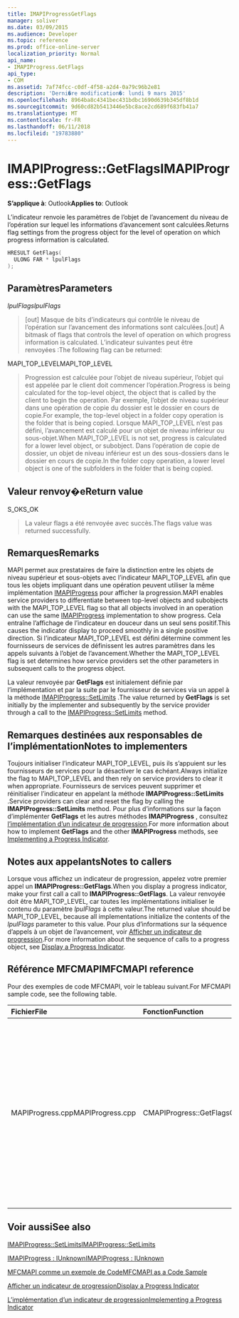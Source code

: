```yaml
---
title: IMAPIProgressGetFlags
manager: soliver
ms.date: 03/09/2015
ms.audience: Developer
ms.topic: reference
ms.prod: office-online-server
localization_priority: Normal
api_name:
- IMAPIProgress.GetFlags
api_type:
- COM
ms.assetid: 7af74fcc-c0df-4f58-a2d4-0a79c96b2e81
description: 'Derni�re modification�: lundi 9 mars 2015'
ms.openlocfilehash: 8964ba8c4341bec431bdbc1690d639b345df8b1d
ms.sourcegitcommit: 9d60cd82b5413446e5bc8ace2cd689f683fb41a7
ms.translationtype: MT
ms.contentlocale: fr-FR
ms.lasthandoff: 06/11/2018
ms.locfileid: "19783880"
---
```

# <a name="imapiprogressgetflags"></a><span data-ttu-id="54ad5-103">IMAPIProgress::GetFlags</span><span class="sxs-lookup"><span data-stu-id="54ad5-103">IMAPIProgress::GetFlags</span></span>

  
  
<span data-ttu-id="54ad5-104">**S’applique à**: Outlook</span><span class="sxs-lookup"><span data-stu-id="54ad5-104">**Applies to**: Outlook</span></span> 
  
<span data-ttu-id="54ad5-105">L’indicateur renvoie les paramètres de l’objet de l’avancement du niveau de l’opération sur lequel les informations d’avancement sont calculées.</span><span class="sxs-lookup"><span data-stu-id="54ad5-105">Returns flag settings from the progress object for the level of operation on which progress information is calculated.</span></span>
  
```cpp
HRESULT GetFlags(
  ULONG FAR * lpulFlags
);
```

## <a name="parameters"></a><span data-ttu-id="54ad5-106">Paramètres</span><span class="sxs-lookup"><span data-stu-id="54ad5-106">Parameters</span></span>

 <span data-ttu-id="54ad5-107">_lpulFlags_</span><span class="sxs-lookup"><span data-stu-id="54ad5-107">_lpulFlags_</span></span>
  
> <span data-ttu-id="54ad5-108">[out] Masque de bits d’indicateurs qui contrôle le niveau de l’opération sur l’avancement des informations sont calculées.</span><span class="sxs-lookup"><span data-stu-id="54ad5-108">[out] A bitmask of flags that controls the level of operation on which progress information is calculated.</span></span> <span data-ttu-id="54ad5-109">L’indicateur suivantes peut être renvoyées :</span><span class="sxs-lookup"><span data-stu-id="54ad5-109">The following flag can be returned:</span></span>
    
<span data-ttu-id="54ad5-110">MAPI_TOP_LEVEL</span><span class="sxs-lookup"><span data-stu-id="54ad5-110">MAPI_TOP_LEVEL</span></span> 
  
> <span data-ttu-id="54ad5-111">Progression est calculée pour l’objet de niveau supérieur, l’objet qui est appelée par le client doit commencer l’opération.</span><span class="sxs-lookup"><span data-stu-id="54ad5-111">Progress is being calculated for the top-level object, the object that is called by the client to begin the operation.</span></span> <span data-ttu-id="54ad5-112">Par exemple, l’objet de niveau supérieur dans une opération de copie du dossier est le dossier en cours de copie.</span><span class="sxs-lookup"><span data-stu-id="54ad5-112">For example, the top-level object in a folder copy operation is the folder that is being copied.</span></span> <span data-ttu-id="54ad5-113">Lorsque MAPI_TOP_LEVEL n’est pas défini, l’avancement est calculé pour un objet de niveau inférieur ou sous-objet.</span><span class="sxs-lookup"><span data-stu-id="54ad5-113">When MAPI_TOP_LEVEL is not set, progress is calculated for a lower level object, or subobject.</span></span> <span data-ttu-id="54ad5-114">Dans l’opération de copie de dossier, un objet de niveau inférieur est un des sous-dossiers dans le dossier en cours de copie.</span><span class="sxs-lookup"><span data-stu-id="54ad5-114">In the folder copy operation, a lower level object is one of the subfolders in the folder that is being copied.</span></span>
    
## <a name="return-value"></a><span data-ttu-id="54ad5-115">Valeur renvoy�e</span><span class="sxs-lookup"><span data-stu-id="54ad5-115">Return value</span></span>

<span data-ttu-id="54ad5-116">S_OK</span><span class="sxs-lookup"><span data-stu-id="54ad5-116">S_OK</span></span> 
  
> <span data-ttu-id="54ad5-117">La valeur flags a été renvoyée avec succès.</span><span class="sxs-lookup"><span data-stu-id="54ad5-117">The flags value was returned successfully.</span></span>
    
## <a name="remarks"></a><span data-ttu-id="54ad5-118">Remarques</span><span class="sxs-lookup"><span data-stu-id="54ad5-118">Remarks</span></span>

<span data-ttu-id="54ad5-119">MAPI permet aux prestataires de faire la distinction entre les objets de niveau supérieur et sous-objets avec l’indicateur MAPI_TOP_LEVEL afin que tous les objets impliquant dans une opération peuvent utiliser la même implémentation [IMAPIProgress](imapiprogressiunknown.md) pour afficher la progression.</span><span class="sxs-lookup"><span data-stu-id="54ad5-119">MAPI enables service providers to differentiate between top-level objects and subobjects with the MAPI_TOP_LEVEL flag so that all objects involved in an operation can use the same [IMAPIProgress](imapiprogressiunknown.md) implementation to show progress.</span></span> <span data-ttu-id="54ad5-120">Cela entraîne l’affichage de l’indicateur en douceur dans un seul sens positif.</span><span class="sxs-lookup"><span data-stu-id="54ad5-120">This causes the indicator display to proceed smoothly in a single positive direction.</span></span> <span data-ttu-id="54ad5-121">Si l’indicateur MAPI_TOP_LEVEL est défini détermine comment les fournisseurs de services de définissent les autres paramètres dans les appels suivants à l’objet de l’avancement.</span><span class="sxs-lookup"><span data-stu-id="54ad5-121">Whether the MAPI_TOP_LEVEL flag is set determines how service providers set the other parameters in subsequent calls to the progress object.</span></span> 
  
<span data-ttu-id="54ad5-122">La valeur renvoyée par **GetFlags** est initialement définie par l’implémentation et par la suite par le fournisseur de services via un appel à la méthode [IMAPIProgress::SetLimits](imapiprogress-setlimits.md) .</span><span class="sxs-lookup"><span data-stu-id="54ad5-122">The value returned by **GetFlags** is set initially by the implementer and subsequently by the service provider through a call to the [IMAPIProgress::SetLimits](imapiprogress-setlimits.md) method.</span></span> 
  
## <a name="notes-to-implementers"></a><span data-ttu-id="54ad5-123">Remarques destinées aux responsables de l’implémentation</span><span class="sxs-lookup"><span data-stu-id="54ad5-123">Notes to implementers</span></span>

<span data-ttu-id="54ad5-124">Toujours initialiser l’indicateur MAPI_TOP_LEVEL, puis ils s’appuient sur les fournisseurs de services pour la désactiver le cas échéant.</span><span class="sxs-lookup"><span data-stu-id="54ad5-124">Always initialize the flag to MAPI_TOP_LEVEL and then rely on service providers to clear it when appropriate.</span></span> <span data-ttu-id="54ad5-125">Fournisseurs de services peuvent supprimer et réinitialiser l’indicateur en appelant la méthode **IMAPIProgress::SetLimits** .</span><span class="sxs-lookup"><span data-stu-id="54ad5-125">Service providers can clear and reset the flag by calling the **IMAPIProgress::SetLimits** method.</span></span> <span data-ttu-id="54ad5-126">Pour plus d’informations sur la façon d’implémenter **GetFlags** et les autres méthodes **IMAPIProgress** , consultez [l’implémentation d’un indicateur de progression](implementing-a-progress-indicator.md).</span><span class="sxs-lookup"><span data-stu-id="54ad5-126">For more information about how to implement **GetFlags** and the other **IMAPIProgress** methods, see [Implementing a Progress Indicator](implementing-a-progress-indicator.md).</span></span>
  
## <a name="notes-to-callers"></a><span data-ttu-id="54ad5-127">Notes aux appelants</span><span class="sxs-lookup"><span data-stu-id="54ad5-127">Notes to callers</span></span>

<span data-ttu-id="54ad5-128">Lorsque vous affichez un indicateur de progression, appelez votre premier appel un **IMAPIProgress::GetFlags**.</span><span class="sxs-lookup"><span data-stu-id="54ad5-128">When you display a progress indicator, make your first call a call to **IMAPIProgress::GetFlags**.</span></span> <span data-ttu-id="54ad5-129">La valeur renvoyée doit être MAPI_TOP_LEVEL, car toutes les implémentations initialiser le contenu du paramètre _lpulFlags_ à cette valeur.</span><span class="sxs-lookup"><span data-stu-id="54ad5-129">The returned value should be MAPI_TOP_LEVEL, because all implementations initialize the contents of the  _lpulFlags_ parameter to this value.</span></span> <span data-ttu-id="54ad5-130">Pour plus d’informations sur la séquence d’appels à un objet de l’avancement, voir [Afficher un indicateur de progression](how-to-display-a-progress-indicator.md).</span><span class="sxs-lookup"><span data-stu-id="54ad5-130">For more information about the sequence of calls to a progress object, see [Display a Progress Indicator](how-to-display-a-progress-indicator.md).</span></span>
  
## <a name="mfcmapi-reference"></a><span data-ttu-id="54ad5-131">Référence MFCMAPI</span><span class="sxs-lookup"><span data-stu-id="54ad5-131">MFCMAPI reference</span></span>

<span data-ttu-id="54ad5-132">Pour des exemples de code MFCMAPI, voir le tableau suivant.</span><span class="sxs-lookup"><span data-stu-id="54ad5-132">For MFCMAPI sample code, see the following table.</span></span>
  
|<span data-ttu-id="54ad5-133">**Fichier**</span><span class="sxs-lookup"><span data-stu-id="54ad5-133">**File**</span></span>|<span data-ttu-id="54ad5-134">**Fonction**</span><span class="sxs-lookup"><span data-stu-id="54ad5-134">**Function**</span></span>|<span data-ttu-id="54ad5-135">**Commentaire**</span><span class="sxs-lookup"><span data-stu-id="54ad5-135">**Comment**</span></span>|
|:-----|:-----|:-----|
|<span data-ttu-id="54ad5-136">MAPIProgress.cpp</span><span class="sxs-lookup"><span data-stu-id="54ad5-136">MAPIProgress.cpp</span></span>  <br/> |<span data-ttu-id="54ad5-137">CMAPIProgress::GetFlags</span><span class="sxs-lookup"><span data-stu-id="54ad5-137">CMAPIProgress::GetFlags</span></span>  <br/> |<span data-ttu-id="54ad5-138">MFCMAPI utilise la méthode **IMAPIProgress::GetFlags** pour déterminer les indicateurs sont définis.</span><span class="sxs-lookup"><span data-stu-id="54ad5-138">MFCMAPI uses the **IMAPIProgress::GetFlags** method to determine which flags are set.</span></span> <span data-ttu-id="54ad5-139">Renvoie MAPI_TOP_LEVEL, sauf si indicateurs ont été définis à l’aide de la méthode **IMAPIProgress::SetLimits** .</span><span class="sxs-lookup"><span data-stu-id="54ad5-139">Returns MAPI_TOP_LEVEL unless flags have been set by using the **IMAPIProgress::SetLimits** method.</span></span>  <br/> |
   
## <a name="see-also"></a><span data-ttu-id="54ad5-140">Voir aussi</span><span class="sxs-lookup"><span data-stu-id="54ad5-140">See also</span></span>



[<span data-ttu-id="54ad5-141">IMAPIProgress::SetLimits</span><span class="sxs-lookup"><span data-stu-id="54ad5-141">IMAPIProgress::SetLimits</span></span>](imapiprogress-setlimits.md)
  
[<span data-ttu-id="54ad5-142">IMAPIProgress : IUnknown</span><span class="sxs-lookup"><span data-stu-id="54ad5-142">IMAPIProgress : IUnknown</span></span>](imapiprogressiunknown.md)


[<span data-ttu-id="54ad5-143">MFCMAPI comme un exemple de Code</span><span class="sxs-lookup"><span data-stu-id="54ad5-143">MFCMAPI as a Code Sample</span></span>](mfcmapi-as-a-code-sample.md)
  
[<span data-ttu-id="54ad5-144">Afficher un indicateur de progression</span><span class="sxs-lookup"><span data-stu-id="54ad5-144">Display a Progress Indicator</span></span>](how-to-display-a-progress-indicator.md)
  
[<span data-ttu-id="54ad5-145">L’implémentation d’un indicateur de progression</span><span class="sxs-lookup"><span data-stu-id="54ad5-145">Implementing a Progress Indicator</span></span>](implementing-a-progress-indicator.md)

